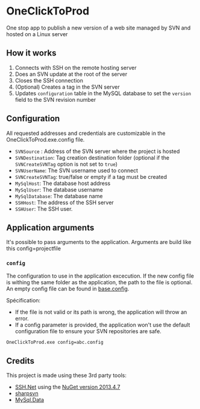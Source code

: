 # OneClickToProd
One stop app to publish a new version of a web site managed by SVN and hosted on a Linux server

## How it works

1. Connects with SSH on the remote hosting server
2. Does an SVN update at the root of the server
3. Closes the SSH connection
4. (Optional) Creates a tag in the SVN server
5. Updates `configuration` table in the MySQL database to set the `version` field to the SVN revision number

## Configuration

All requested addresses and credentials are customizable in the OneClickToProd.exe.config file.

* `SVNSource` : Address of the SVN server where the project is hosted
* `SVNDestination`: Tag creation destination folder (optional if the `SVNCreateSVNTag` option is not set to `true`)
* `SVNUserName`: The SVN username used to connect
* `SVNCreateSVNTag`: true/false or empty if a tag must be created
* `MySqlHost`: The database host address
* `MySqlUser`: The database username
* `MySqlDatabase`: The database name
* `SSHHost`: The address of the SSH server
* `SSHUser`: The SSH user.

## Application arguments

It's possible to pass arguments to the application. Arguments are build like this config=projectfile

### `config`

The configuration to use in the application excecution. If the new config file is withing the same folder as the application, the path to the file is optional. An empty config file can be found in [base.config](https://github.com/MuffunKevin/OneClickToProd/blob/master/OneClickToProd/base.config).

Spécification: 
* If the file is not valid or its path is wrong, the application will throw an error. 
* If a config parameter is provided, the application won't use the default configuration file to ensure your SVN repositories are safe.

```bash
OneClickToProd.exe config=abc.config
```

## Credits
This project is made using these 3rd party tools:

* [SSH.Net](https://sshnet.codeplex.com/) using the [NuGet version 2013.4.7](https://www.nuget.org/packages/SSH.NET/)
* [sharpsvn](https://sharpsvn.open.collab.net/servlets/ProjectProcess?documentContainer=c4__Samples)
* [MySql.Data](https://www.nuget.org/packages/MySql.Data/)
